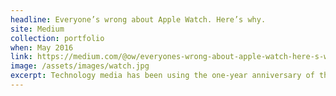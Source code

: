 ```yaml
---
headline: Everyone’s wrong about Apple Watch. Here’s why.
site: Medium
collection: portfolio
when: May 2016
link: https://medium.com/@ow/everyones-wrong-about-apple-watch-here-s-why-7f51d2f79598#.lxpbqt5jd
image: /assets/images/watch.jpg
excerpt: Technology media has been using the one-year anniversary of the Apple Watch to air grievances about the wearable – but I think they're wrong.
---
```

